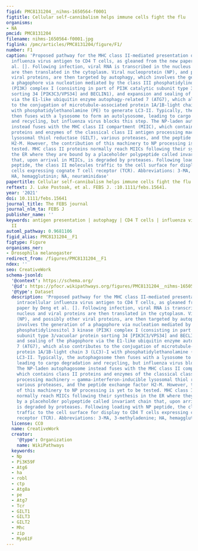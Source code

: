 ```yaml
---
figid: PMC8131204__nihms-1650564-f0001
figtitle: Cellular self-cannibalism helps immune cells fight the flu
organisms:
- NA
pmcid: PMC8131204
filename: nihms-1650564-f0001.jpg
figlink: /pmc/articles/PMC8131204/figure/F1/
number: F1
caption: 'Proposed pathway for the MHC class II-mediated presentation of an intracellular
  influenza virus antigen to CD4 T cells, as gleaned from the new paper by Deng et
  al. []. Following infection, viral RNA is transcribed in the nucleus and viral proteins
  are then translated in the cytoplasm. Viral nucleoprotein (NP), and possibly other
  viral proteins, are then targeted by autophagy, which involves the generation of
  a phagophore via nucleation mediated by the class III phosphatidylinositol 3 kinase
  (PI3K) complex I (consisting in part of PI3K catalytic subunit type 3/vacuolar protein
  sorting 34 [PIK3C3/VPS34] and BECLIN1), and expansion and sealing of the phagophore
  via the E1-like ubiquitin enzyme autophagy-related 7 (ATG7), which also contributes
  to the conjugation of microtubule-associated protein 1A/1B-light chain 3 (LC3)-I
  with phosphatidylethanolamine (PE) to generate LC3-II. Typically, the autophagosome
  then fuses with a lysosome to form an autolysosome, leading to cargo degradation
  and recycling, but influenza virus blocks this step. The NP-laden autophagosome
  instead fuses with the MHC class II compartment (MIIC), which contains class II
  proteins and enzymes of the classical class II antigen processing machinery – gamma-interferon-inducible
  lysosomal thiol reductase (GILT), various proteases, and the peptide exchange factor
  H2-M. However, the contribution of this machinery to NP processing is yet to be
  tested. MHC class II proteins normally reach MIICs following their synthesis in
  the ER where they are bound by a placeholder polypeptide called invariant chain
  that, upon arrival in MIICs, is degraded by proteases. Following loading with NP
  peptide, the class II molecules traffic to the cell surface for display to CD4 T
  cells expressing cognate T cell receptor (TCR). Abbreviations: 3-MA, 3-methyladenine;
  HA, hemagglutinin; NA, neuraminidase'
papertitle: Cellular self-cannibalism helps immune cells fight the flu.
reftext: J. Luke Postoak, et al. FEBS J. :10.1111/febs.15641.
year: '2021'
doi: 10.1111/febs.15641
journal_title: The FEBS journal
journal_nlm_ta: FEBS J
publisher_name: ''
keywords: antigen presentation | autophagy | CD4 T cells | influenza virus | MHC class
  II
automl_pathway: 0.9681106
figid_alias: PMC8131204__F1
figtype: Figure
organisms_ner:
- Drosophila melanogaster
redirect_from: /figures/PMC8131204__F1
ndex: ''
seo: CreativeWork
schema-jsonld:
  '@context': https://schema.org/
  '@id': https://pfocr.wikipathways.org/figures/PMC8131204__nihms-1650564-f0001.html
  '@type': Dataset
  description: 'Proposed pathway for the MHC class II-mediated presentation of an
    intracellular influenza virus antigen to CD4 T cells, as gleaned from the new
    paper by Deng et al. []. Following infection, viral RNA is transcribed in the
    nucleus and viral proteins are then translated in the cytoplasm. Viral nucleoprotein
    (NP), and possibly other viral proteins, are then targeted by autophagy, which
    involves the generation of a phagophore via nucleation mediated by the class III
    phosphatidylinositol 3 kinase (PI3K) complex I (consisting in part of PI3K catalytic
    subunit type 3/vacuolar protein sorting 34 [PIK3C3/VPS34] and BECLIN1), and expansion
    and sealing of the phagophore via the E1-like ubiquitin enzyme autophagy-related
    7 (ATG7), which also contributes to the conjugation of microtubule-associated
    protein 1A/1B-light chain 3 (LC3)-I with phosphatidylethanolamine (PE) to generate
    LC3-II. Typically, the autophagosome then fuses with a lysosome to form an autolysosome,
    leading to cargo degradation and recycling, but influenza virus blocks this step.
    The NP-laden autophagosome instead fuses with the MHC class II compartment (MIIC),
    which contains class II proteins and enzymes of the classical class II antigen
    processing machinery – gamma-interferon-inducible lysosomal thiol reductase (GILT),
    various proteases, and the peptide exchange factor H2-M. However, the contribution
    of this machinery to NP processing is yet to be tested. MHC class II proteins
    normally reach MIICs following their synthesis in the ER where they are bound
    by a placeholder polypeptide called invariant chain that, upon arrival in MIICs,
    is degraded by proteases. Following loading with NP peptide, the class II molecules
    traffic to the cell surface for display to CD4 T cells expressing cognate T cell
    receptor (TCR). Abbreviations: 3-MA, 3-methyladenine; HA, hemagglutinin; NA, neuraminidase'
  license: CC0
  name: CreativeWork
  creator:
    '@type': Organization
    name: WikiPathways
  keywords:
  - Np
  - Pi3K59F
  - Atg6
  - ha
  - robl
  - ctp
  - Atg8a
  - pe
  - Atg7
  - Tcr
  - GILT1
  - GILT3
  - GILT2
  - Mhc
  - zip
  - Myo61F
---
```

